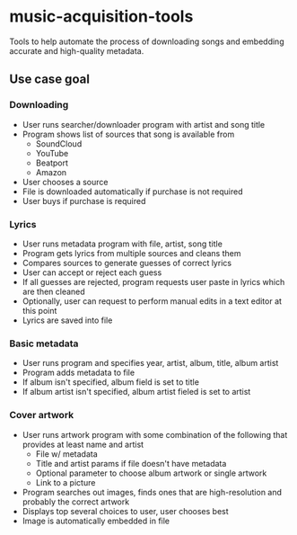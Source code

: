 # music-acquisition-tools
Tools to help automate the process of downloading songs and embedding accurate and high-quality metadata.


## Use case goal

### Downloading
- User runs searcher/downloader program with artist and song title
- Program shows list of sources that song is available from
    - SoundCloud
    - YouTube
    - Beatport
    - Amazon
- User chooses a source
- File is downloaded automatically if purchase is not required
- User buys if purchase is required

### Lyrics
- User runs metadata program with file, artist, song title
- Program gets lyrics from multiple sources and cleans them
- Compares sources to generate guesses of correct lyrics
- User can accept or reject each guess
- If all guesses are rejected, program requests user paste in lyrics which are then cleaned
- Optionally, user can request to perform manual edits in a text editor at this point
- Lyrics are saved into file

### Basic metadata
- User runs program and specifies year, artist, album, title, album artist
- Program adds metadata to file
- If album isn't specified, album field is set to title
- If album artist isn't specified, album artist fieled is set to artist

### Cover artwork
- User runs artwork program with some combination of the following that provides at least name and artist
    - File w/ metadata
    - Title and artist params if file doesn't have metadata
    - Optional parameter to choose album artwork or single artwork
    - Link to a picture
- Program searches out images, finds ones that are high-resolution and probably the correct artwork
- Displays top several choices to user, user chooses best
- Image is automatically embedded in file